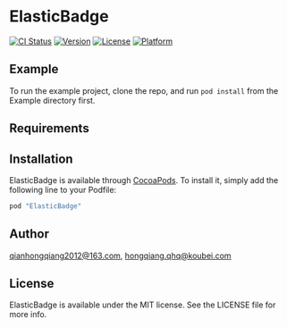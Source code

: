 # ElasticBadge

[![CI Status](http://img.shields.io/travis/qianhongqiang2012@163.com/ElasticBadge.svg?style=flat)](https://travis-ci.org/qianhongqiang2012@163.com/ElasticBadge)
[![Version](https://img.shields.io/cocoapods/v/ElasticBadge.svg?style=flat)](http://cocoapods.org/pods/ElasticBadge)
[![License](https://img.shields.io/cocoapods/l/ElasticBadge.svg?style=flat)](http://cocoapods.org/pods/ElasticBadge)
[![Platform](https://img.shields.io/cocoapods/p/ElasticBadge.svg?style=flat)](http://cocoapods.org/pods/ElasticBadge)

## Example

To run the example project, clone the repo, and run `pod install` from the Example directory first.

## Requirements

## Installation

ElasticBadge is available through [CocoaPods](http://cocoapods.org). To install
it, simply add the following line to your Podfile:

```ruby
pod "ElasticBadge"
```

## Author

qianhongqiang2012@163.com, hongqiang.qhq@koubei.com

## License

ElasticBadge is available under the MIT license. See the LICENSE file for more info.
